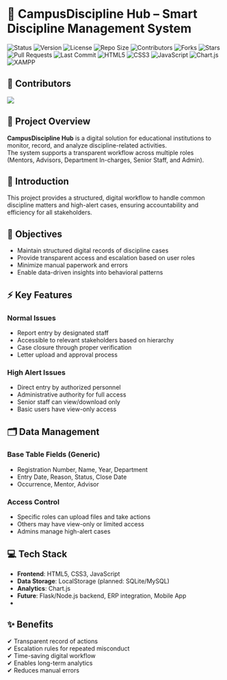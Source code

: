 # 📘 CampusDiscipline Hub – Smart Discipline Management System  

![Status](https://img.shields.io/badge/Status-In%20Progress-yellow)
![Version](https://img.shields.io/badge/Version-1.0-blue)
![License](https://img.shields.io/badge/License-MIT-green)
![Repo Size](https://img.shields.io/github/repo-size/Campus-Discipline-Hub/Discipline-Management-System)
![Contributors](https://img.shields.io/github/contributors/Campus-Discipline-Hub/Discipline-Management-System)
![Forks](https://img.shields.io/github/forks/Campus-Discipline-Hub/Discipline-Management-System?style=social)
![Stars](https://img.shields.io/github/stars/Campus-Discipline-Hub/Discipline-Management-System?style=social)
![Pull Requests](https://img.shields.io/github/issues-pr/Campus-Discipline-Hub/Discipline-Management-System)
![Last Commit](https://img.shields.io/github/last-commit/Campus-Discipline-Hub/Discipline-Management-System)
![HTML5](https://img.shields.io/badge/Frontend-HTML5-orange?logo=html5)
![CSS3](https://img.shields.io/badge/Frontend-CSS3-blue?logo=css3)
![JavaScript](https://img.shields.io/badge/Frontend-JavaScript-yellow?logo=javascript)
![Chart.js](https://img.shields.io/badge/Analytics-Chart.js-pink?logo=chartdotjs)
![XAMPP](https://img.shields.io/badge/Backend-XAMPP-F37623?logo=xampp&logoColor=white)

## 👥 Contributors

<a href="https://github.com/Campus-Discipline-Hub/Discipline-Management-System/graphs/contributors">
  <img src="https://contrib.rocks/image?repo=Campus-Discipline-Hub/Discipline-Management-System" />
</a>

## 📌 Project Overview  
**CampusDiscipline Hub** is a digital solution for educational institutions to monitor, record, and analyze discipline-related activities.  
The system supports a transparent workflow across multiple roles (Mentors, Advisors, Department In-charges, Senior Staff, and Admin).  

## 📖 Introduction  
This project provides a structured, digital workflow to handle common discipline matters and high-alert cases, ensuring accountability and efficiency for all stakeholders.  

## 🎯 Objectives  
- Maintain structured digital records of discipline cases  
- Provide transparent access and escalation based on user roles  
- Minimize manual paperwork and errors  
- Enable data-driven insights into behavioral patterns  

## ⚡ Key Features  
### Normal Issues  
- Report entry by designated staff  
- Accessible to relevant stakeholders based on hierarchy  
- Case closure through proper verification  
- Letter upload and approval process  

### High Alert Issues  
- Direct entry by authorized personnel  
- Administrative authority for full access  
- Senior staff can view/download only  
- Basic users have view-only access  

## 🗂 Data Management  

### Base Table Fields (Generic)  
- Registration Number, Name, Year, Department  
- Entry Date, Reason, Status, Close Date  
- Occurrence, Mentor, Advisor  

### Access Control  
- Specific roles can upload files and take actions  
- Others may have view-only or limited access  
- Admins manage high-alert cases  

## 💻 Tech Stack  

- **Frontend**: HTML5, CSS3, JavaScript  
- **Data Storage**: LocalStorage (planned: SQLite/MySQL)  
- **Analytics**: Chart.js  
- **Future**: Flask/Node.js backend, ERP integration, Mobile App
- 
## ✨ Benefits  
✔ Transparent record of actions  
✔ Escalation rules for repeated misconduct  
✔ Time-saving digital workflow  
✔ Enables long-term analytics  
✔ Reduces manual errors  
